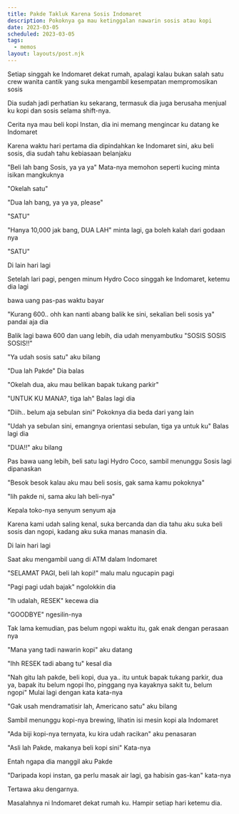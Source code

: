 ```yaml
---
title: Pakde Takluk Karena Sosis Indomaret
description: Pokoknya ga mau ketinggalan nawarin sosis atau kopi
date: 2023-03-05
scheduled: 2023-03-05
tags:
  - memos
layout: layouts/post.njk
---
```


Setiap singgah ke Indomaret dekat rumah, apalagi kalau bukan salah satu crew wanita cantik yang suka mengambil kesempatan mempromosikan sosis

Dia sudah jadi perhatian ku sekarang, termasuk dia juga berusaha menjual ku kopi dan sosis selama shift-nya.

Cerita nya mau beli kopi Instan, dia ini memang mengincar ku datang ke Indomaret

Karena waktu hari pertama dia dipindahkan ke Indomaret sini, aku beli sosis, dia sudah tahu kebiasaan belanjaku

"Beli lah bang Sosis, ya ya ya" Mata-nya memohon seperti kucing minta isikan mangkuknya

"Okelah satu"

"Dua lah bang, ya ya ya, please" 

"SATU"

"Hanya 10,000 jak bang, DUA LAH" minta lagi, ga boleh kalah dari godaan nya

"SATU"

Di lain hari lagi

Setelah lari pagi, pengen minum Hydro Coco singgah ke Indomaret, ketemu dia lagi

bawa uang pas-pas waktu bayar

"Kurang 600.. ohh kan nanti abang balik ke sini, sekalian beli sosis ya" pandai aja dia

Balik lagi bawa 600 dan uang lebih, dia udah menyambutku "SOSIS SOSIS SOSIS!!" 

"Ya udah sosis satu" aku bilang

"Dua lah Pakde" Dia balas

"Okelah dua, aku mau belikan bapak tukang parkir"

"UNTUK KU MANA?, tiga lah" Balas lagi dia

"Diih.. belum aja sebulan sini" Pokoknya dia beda dari yang lain

"Udah ya sebulan sini, emangnya orientasi sebulan, tiga ya untuk ku" Balas lagi dia

"DUA!!" aku bilang

Pas bawa uang lebih, beli satu lagi Hydro Coco, sambil menunggu Sosis lagi dipanaskan

"Besok besok kalau aku mau beli sosis, gak sama kamu pokoknya"

"Iih pakde ni, sama aku lah beli-nya"

Kepala toko-nya senyum senyum aja

Karena kami udah saling kenal, suka bercanda dan dia tahu aku suka beli sosis dan ngopi, kadang aku suka manas manasin dia.

Di lain hari lagi

Saat aku mengambil uang di ATM dalam Indomaret

"SELAMAT PAGI, beli lah kopi!" malu malu ngucapin pagi

"Pagi pagi udah bajak" ngolokkin dia

"Ih udalah, RESEK" kecewa dia

"GOODBYE" ngesilin-nya

Tak lama kemudian, pas belum ngopi waktu itu, gak enak dengan perasaan nya

"Mana yang tadi nawarin kopi" aku datang

"Ihh RESEK tadi abang tu" kesal dia

"Nah gitu lah pakde, beli kopi, dua ya.. itu untuk bapak tukang parkir, dua ya, bapak itu belum ngopi lho, pinggang nya kayaknya sakit tu, belum ngopi" Mulai lagi dengan kata kata-nya

"Gak usah mendramatisir lah, Americano satu" aku bilang

Sambil menunggu kopi-nya brewing, lihatin isi mesin kopi ala Indomaret

"Ada biji kopi-nya ternyata, ku kira udah racikan" aku penasaran

"Asli lah Pakde, makanya beli kopi sini" Kata-nya

Entah ngapa dia manggil aku Pakde

"Daripada kopi instan, ga perlu masak air lagi, ga habisin gas-kan" kata-nya

Tertawa aku dengarnya.

Masalahnya ni Indomaret dekat rumah ku. Hampir setiap hari ketemu dia.


